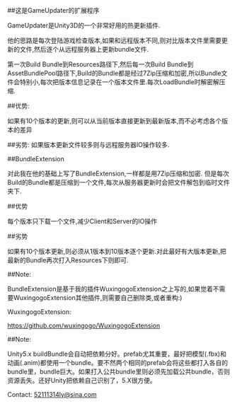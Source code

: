 ##这是GameUpdater的扩展程序

GameUpdater是Unity3D的一个非常好用的热更新插件.

他的思路是每次登陆游戏检查版本,如果和远程版本不同,则对比版本文件里需要更新的文件,然后逐个从远程服务器上更新bundle文件.

第一次Build Bundle到Resources路径下,然后每一次Build Bundle到AssetBundlePool路径下,Build的Bundle都是经过7Zip压缩和加密,所以Bundle文件会特别小,每次把版本信息记录在一个版本文件里.每次LoadBundle时解密解压缩.

##优势:

如果有10个版本的更新,则可以从当前版本直接更新到最新版本,而不必考虑各个版本的差异

##劣势:
如果版本更新文件较多则与远程服务器IO操作较多.

##BundleExtension

对此我在他的基础上写了BundleExtension,一样都是用7Zip压缩和加密.
但是每次Build的Bundle都是压缩到一个文件,每次从服务器更新时会把文件解包到临时文件夹下.

##优势

每个版本只下载一个文件,减少Client和Server的IO操作

##劣势

如果有10个版本更新,则必须从1版本到10版本逐个更新.对此最好有大版本更新,把最新的Bundle再次打入Resources下则即可.


##Note:

BundleExtension是基于我的插件WuxingogoExtension之上写的,如果觉着不需要WuxingogoExtension其他插件,则需要自己删除类,或者重构:)

WuxingogoExtension:

https://github.com/wuxingogo/WuxingogoExtension



##Note:

Unity5.x buildBundle会自动把依赖分好。prefab尤其重要，最好把模型(.fbx)和动画(.anim)都使用一个bundle。要不然两个相同的prefab会将这些都打入各自的bundle里，bundle巨大。如果打入公共bundle里则必须先加载公共bundle，否则资源丢失。还好Unity把依赖自己识别了，5.X很方便。


Contact: 52111314ly@sina.com